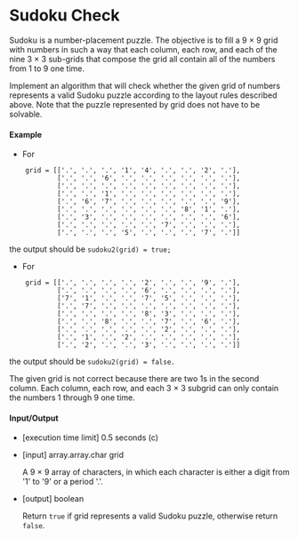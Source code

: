 Sudoku Check
============

Sudoku is a number-placement puzzle. The objective is to fill a 9 × 9
grid with numbers in such a way that each column, each row, and each of
the nine 3 × 3 sub-grids that compose the grid all contain all of the
numbers from 1 to 9 one time.

Implement an algorithm that will check whether the given grid of numbers
represents a valid Sudoku puzzle according to the layout rules described
above. Note that the puzzle represented by grid does not have to be
solvable.

#### Example

* For
```
    grid = [['.', '.', '.', '1', '4', '.', '.', '2', '.'],
            ['.', '.', '6', '.', '.', '.', '.', '.', '.'],
            ['.', '.', '.', '.', '.', '.', '.', '.', '.'],
            ['.', '.', '1', '.', '.', '.', '.', '.', '.'],
            ['.', '6', '7', '.', '.', '.', '.', '.', '9'],
            ['.', '.', '.', '.', '.', '.', '8', '1', '.'],
            ['.', '3', '.', '.', '.', '.', '.', '.', '6'],
            ['.', '.', '.', '.', '.', '7', '.', '.', '.'],
            ['.', '.', '.', '5', '.', '.', '.', '7', '.']]
```

the output should be
`sudoku2(grid) = true;`

* For
```
    grid = [['.', '.', '.', '.', '2', '.', '.', '9', '.'],
            ['.', '.', '.', '.', '6', '.', '.', '.', '.'],
            ['7', '1', '.', '.', '7', '5', '.', '.', '.'],
            ['.', '7', '.', '.', '.', '.', '.', '.', '.'],
            ['.', '.', '.', '.', '8', '3', '.', '.', '.'],
            ['.', '.', '8', '.', '.', '7', '.', '6', '.'],
            ['.', '.', '.', '.', '.', '2', '.', '.', '.'],
            ['.', '1', '.', '2', '.', '.', '.', '.', '.'],
            ['.', '2', '.', '.', '3', '.', '.', '.', '.']]
```
the output should be
`sudoku2(grid) = false.`

The given grid is not correct because there are two 1s in the second
column. Each column, each row, and each 3 × 3 subgrid can only contain
the numbers 1 through 9 one time.

#### Input/Output

* \[execution time limit\] 0.5 seconds (c)

* \[input\] array.array.char grid

    A 9 × 9 array of characters, in which each character is either a
    digit from '1' to '9' or a period '.'.

* \[output\] boolean

    Return `true` if grid represents a valid Sudoku puzzle, otherwise
    return `false`.
